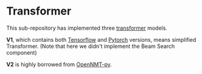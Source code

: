 # Transformer 

This sub-repository has implemented three [transformer](https://arxiv.org/abs/1706.03762) models. 

**V1**, which contains both [Tensorflow](https://tensorflow.org) and [Pytorch](https://pytorch.org/) versions, means simplified Transformer. (Note that here we didn't implement the Beam Search component)

**V2** is highly borrowed from [OpenNMT-py](https://github.com/OpenNMT/OpenNMT-py).
